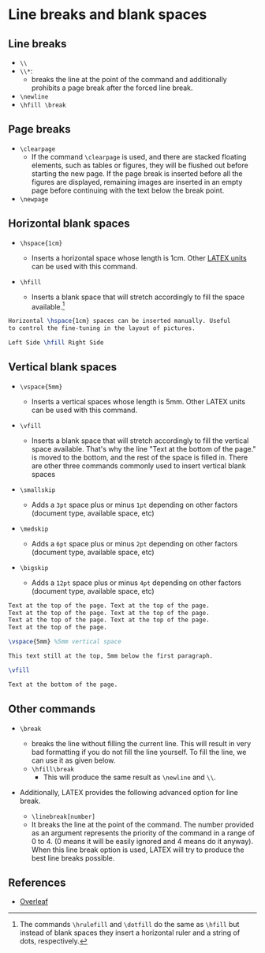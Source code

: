 # Line breaks and blank spaces


## Line breaks


- `\\`
- `\\*`:
  - breaks the line at the point of the command and additionally prohibits
  a page break after the forced line break.
- `\newline`
- `\hfill \break`


## Page breaks

- `\clearpage`
  - If the command `\clearpage` is used, and there are stacked floating elements,
  such as tables or figures, they will be flushed out before starting the new
  page. If the page break is inserted before all the figures are displayed,
  remaining images are inserted in an empty page before continuing with the text
  below the break point.
- `\newpage`


## Horizontal blank spaces

- `\hspace{1cm}`
  - Inserts a horizontal space whose length is 1cm. Other
  [LATEX units](https://www.overleaf.com/learn/latex/Lengths_in_LaTeX) can be
  used with this command.

- `\hfill`
  - Inserts a blank space that will stretch accordingly to fill the space
  available.[^1]

[^1]: The commands `\hrulefill` and `\dotfill` do the same as `\hfill` but instead of blank spaces they insert a horizontal ruler and a string of dots, respectively.

```tex
Horizontal \hspace{1cm} spaces can be inserted manually. Useful
to control the fine-tuning in the layout of pictures.

Left Side \hfill Right Side
```

## Vertical blank spaces

- `\vspace{5mm}`
  - Inserts a vertical spaces whose length is 5mm. Other LATEX units can be used
  with this command.

- `\vfill`
  - Inserts a blank space that will stretch accordingly to fill the vertical
  space available. That's why the line "Text at the bottom of the page." is
  moved to the bottom, and the rest of the space is filled in. There are other
  three commands commonly used to insert vertical blank spaces

- `\smallskip`
  - Adds a `3pt` space plus or minus `1pt` depending on other factors (document
  type, available space, etc)

- `\medskip`
  - Adds a `6pt` space plus or minus `2pt` depending on other factors (document
  type, available space, etc)

- `\bigskip`
  - Adds a `12pt` space plus or minus `4pt` depending on other factors (document
  type, available space, etc)


```tex
Text at the top of the page. Text at the top of the page.
Text at the top of the page. Text at the top of the page.
Text at the top of the page. Text at the top of the page.
Text at the top of the page.

\vspace{5mm} %5mm vertical space

This text still at the top, 5mm below the first paragraph.

\vfill

Text at the bottom of the page.
```


## Other commands

- `\break`
  - breaks the line without filling the current line. This will result in very
  bad formatting if you do not fill the line yourself. To fill the line, we can
  use it as given below.
  - `\hfill\break`
    - This will produce the same result as `\newline` and `\\`.

- Additionally, LATEX provides the following advanced option for line break.
  - `\linebreak[number]`
  - It breaks the line at the point of the command. The number provided as an
  argument represents the priority of the command in a range of 0 to 4. (0 means
  it will be easily ignored and 4 means do it anyway). When this line break
  option is used, LATEX will try to produce the best line breaks possible.


## References

- [Overleaf](https://www.overleaf.com/learn/latex/Line_breaks_and_blank_spaces)
